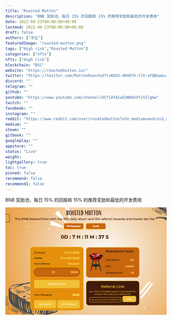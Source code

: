 ```yaml
---
title: "Roasted Mutton"
description: "BNB 奖励池，每日 15% 的回报和 15% 的推荐奖励和最低的开发费用"
date: 2022-08-23T00:00:00+08:00
lastmod: 2022-08-23T00:00:00+08:00
draft: false
authors: ["浮尘"]
featuredImage: "roasted-mutton.png"
tags: ["High risk","Roasted Mutton"]
categories: ["nfts"]
nfts: ["High risk"]
blockchain: "BSC"
website: "https://roastedmutton.io/"
twitter: "https://twitter.com/MuttonRoasted?t=W2G5-dHVK7h-tlX-xFQBow&s=08"
discord: ""
telegram: ""
github: ""
youtube: "https://www.youtube.com/channel/UCf14YAiwG3WOQnVfcVIlgUw"
twitch: ""
facebook: ""
instagram: ""
reddit: "https://www.reddit.com/user/rosatedmutton?utm_medium=android_app&utm_source=share"
medium: ""
steam: ""
gitbook: ""
googleplay: ""
appstore: ""
status: "Live"
weight: 
lightgallery: true
toc: true
pinned: false
recommend: false
recommend1: false
---
```

BNB 奖励池，每日 15% 的回报和 15% 的推荐奖励和最低的开发费用

![57645121325](57645121325.png)